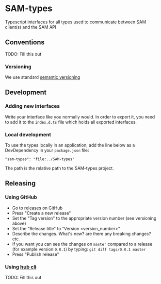 # SAM-types

Typescript interfaces for all types used to communicate between SAM client(s) and the SAM API

## Conventions

TODO: Fill this out

### Versioning

We use standard [semantic versioning](https://semver.org/)

## Development

### Adding new interfaces

Write your interface like you normally would. In order to export it, you need to add it to the `index.d.ts` file which holds all exported interfaces.

### Local development

To use the types locally in an application, add the line below as a DevDependency in your `package.json` file:

`"sam-types": "file:../SAM-types"`

The path is the relative path to the SAM-types project.

## Releasing

### Using GitHub

* Go to [releases](https://github.com/OmniCar/SAM-types/releases) on GitHub
* Press "Create a new release"
* Set the "Tag version" to the appropriate version number (see versioning above)
* Set the "Release title" to "Version <version_number>"
* Describe the changes. What's new? are there any breaking changes? etc.
* If you want you can see the changes on `master` compared to a release (for example version `0.0.1`) by typing: `git diff tags/0.0.1 master`
* Press "Publish release"

### Using [hub cli](https://github.com/github/hub)

TODO: Fill this out
